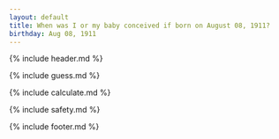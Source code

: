 ```yaml
---
layout: default
title: When was I or my baby conceived if born on August 08, 1911?
birthday: Aug 08, 1911
---
```


{% include header.md %}

{% include guess.md %}

{% include calculate.md %}

{% include safety.md %}

{% include footer.md %}



